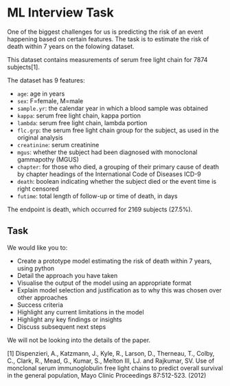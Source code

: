 # ML Interview Task

One of the biggest challenges for us is predicting the risk of an event happening based on certain features. The task is to estimate the risk of death within 7 years on the folowing dataset.

This dataset contains measurements of serum free light chain for 7874 subjects[1].

The dataset has 9 features:
- `age`: age in years
- `sex`: F=female, M=male
- `sample.yr`: the calendar year in which a blood sample was obtained
- `kappa`: serum free light chain, kappa portion
- `lambda`: serum free light chain, lambda portion
- `flc.grp`: the serum free light chain group for the subject, as used in the original analysis
- `creatinine`: serum creatinine
- `mgus`: whether the subject had been diagnosed with monoclonal gammapothy (MGUS)
- `chapter`: for those who died, a grouping of their primary cause of death by chapter headings of the International Code of Diseases ICD-9
- `death`: boolean indicating whether the subject died or the event time is right censored
- `futime`: total length of follow-up or time of death, in days

The endpoint is death, which occurred for 2169 subjects (27.5%).

## Task

We would like you to:
- Create a prototype model estimating the risk of death within 7 years, using python
- Detail the approach you have taken
- Visualise the output of the model using an appropriate format
- Explain model selection and justification as to why this was chosen over other approaches
- Success criteria
- Highlight any current limitations in the model
- Highlight any key findings or insights
- Discuss subsequent next steps

We will not be looking into the details of the paper.

[1] Dispenzieri, A., Katzmann, J., Kyle, R., Larson, D., Therneau, T., Colby, C., Clark, R., Mead, G., Kumar, S., Melton III, LJ. and Rajkumar, SV. Use of monclonal serum immunoglobulin free light chains to predict overall survival in the general population, Mayo Clinic Proceedings 87:512-523. (2012)
